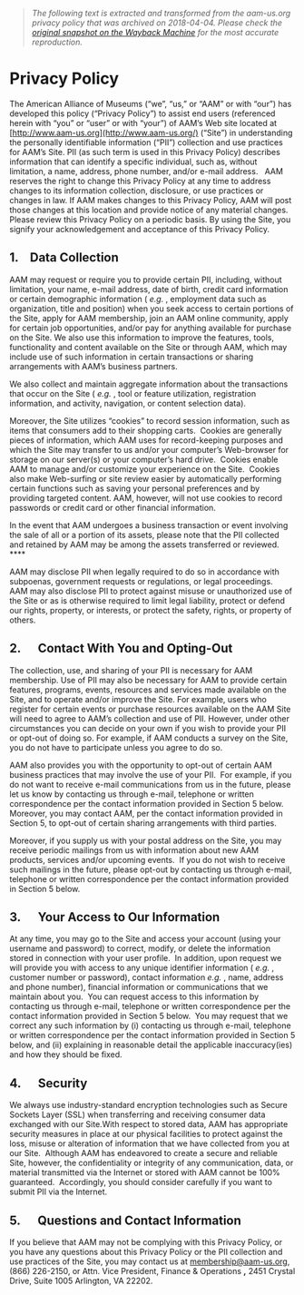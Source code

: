 > *The following text is extracted and transformed from the aam-us.org privacy policy that was archived on 2018-04-04. Please check the [original snapshot on the Wayback Machine](https://web.archive.org/web/20180404022754id_/http%3A//www.aam-us.org/privacy-policy) for the most accurate reproduction.*

# Privacy Policy

The American Alliance of Museums (“we”, “us,” or “AAM” or with “our”) has developed this policy (“Privacy Policy”) to assist end users (referenced herein with “you” or “user” or with “your”) of AAM’s Web site located at [http://www.aam-us.org](http://www.aam-us.org/) (“Site”) in understanding the personally identifiable information (“PII”) collection and use practices for AAM’s Site. PII (as such term is used in this Privacy Policy) describes information that can identify a specific individual, such as, without limitation, a name, address, phone number, and/or e-mail address.   AAM reserves the right to change this Privacy Policy at any time to address changes to its information collection, disclosure, or use practices or changes in law. If AAM makes changes to this Privacy Policy, AAM will post those changes at this location and provide notice of any material changes. Please review this Privacy Policy on a periodic basis. By using the Site, you signify your acknowledgement and acceptance of this Privacy Policy. 

## 1.    Data Collection

AAM may request or require you to provide certain PII, including, without limitation, your name, e-mail address, date of birth, credit card information or certain demographic information ( _e.g._ , employment data such as organization, title and position) when you seek access to certain portions of the Site, apply for AAM membership, join an AAM online community, apply for certain job opportunities, and/or pay for anything available for purchase on the Site. We also use this information to improve the features, tools, functionality and content available on the Site or through AAM, which may include use of such information in certain transactions or sharing arrangements with AAM’s business partners. 

We also collect and maintain aggregate information about the transactions that occur on the Site ( _e.g._ , tool or feature utilization, registration information, and activity, navigation, or content selection data).

Moreover, the Site utilizes “cookies” to record session information, such as items that consumers add to their shopping carts.  Cookies are generally pieces of information, which AAM uses for record-keeping purposes and which the Site may transfer to us and/or your computer’s Web-browser for storage on our server(s) or your computer’s hard drive.  Cookies enable AAM to manage and/or customize your experience on the Site.  Cookies also make Web-surfing or site review easier by automatically performing certain functions such as saving your personal preferences and by providing targeted content. AAM, however, will not use cookies to record passwords or credit card or other financial information. 

In the event that AAM undergoes a business transaction or event involving the sale of all or a portion of its assets, please note that the PII collected and retained by AAM may be among the assets transferred or reviewed.  ****

AAM may disclose PII when legally required to do so in accordance with subpoenas, government requests or regulations, or legal proceedings.  AAM may also disclose PII to protect against misuse or unauthorized use of the Site or as is otherwise required to limit legal liability, protect or defend our rights, property, or interests, or protect the safety, rights, or property of others.

## 2.      Contact With You and Opting-Out

The collection, use, and sharing of your PII is necessary for AAM membership. Use of PII may also be necessary for AAM to provide certain features, programs, events, resources and services made available on the Site, and to operate and/or improve the Site. For example, users who register for certain events or purchase resources available on the AAM Site will need to agree to AAM’s collection and use of PII. However, under other circumstances you can decide on your own if you wish to provide your PII or opt-out of doing so. For example, if AAM conducts a survey on the Site, you do not have to participate unless you agree to do so. 

AAM also provides you with the opportunity to opt-out of certain AAM business practices that may involve the use of your PII.  For example, if you do not want to receive e-mail communications from us in the future, please let us know by contacting us through e-mail, telephone or written correspondence per the contact information provided in Section 5 below.  Moreover, you may contact AAM, per the contact information provided in Section 5, to opt-out of certain sharing arrangements with third parties.

Moreover, if you supply us with your postal address on the Site, you may receive periodic mailings from us with information about new AAM products, services and/or upcoming events.  If you do not wish to receive such mailings in the future, please opt-out by contacting us through e-mail, telephone or written correspondence per the contact information provided in Section 5 below. 

## 3.      Your Access to Our Information

At any time, you may go to the Site and access your account (using your username and password) to correct, modify, or delete the information stored in connection with your user profile.  In addition, upon request we will provide you with access to any unique identifier information ( _e.g._ , customer number or password), contact information _e.g._ , name, address and phone number), financial information or communications that we maintain about you.  You can request access to this information by contacting us through e-mail, telephone or written correspondence per the contact information provided in Section 5 below.  You may request that we correct any such information by (i) contacting us through e-mail, telephone or written correspondence per the contact information provided in Section 5 below, and (ii) explaining in reasonable detail the applicable inaccuracy(ies) and how they should be fixed.

## 4.      Security

We always use industry-standard encryption technologies such as Secure Sockets Layer (SSL) when transferring and receiving consumer data exchanged with our Site.With respect to stored data, AAM has appropriate security measures in place at our physical facilities to protect against the loss, misuse or alteration of information that we have collected from you at our Site.  Although AAM has endeavored to create a secure and reliable Site, however, the confidentiality or integrity of any communication, data, or material transmitted via the Internet or stored with AAM cannot be 100% guaranteed.  Accordingly, you should consider carefully if you want to submit PII via the Internet. 

## 5.      Questions and Contact Information

If you believe that AAM may not be complying with this Privacy Policy, or you have any questions about this Privacy Policy or the PII collection and use practices of the Site, you may contact us at [membership@aam-us.org](mailto:membership@aam-us.org), (866) 226-2150, or Attn. Vice President, Finance & Operations **,** 2451 Crystal Drive, Suite 1005 Arlington, VA 22202. 
